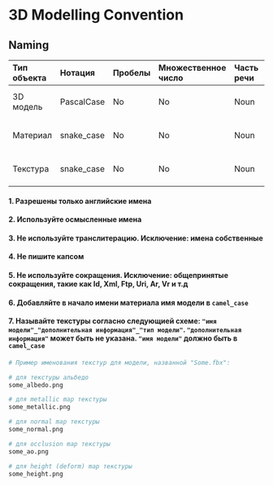 # 3D Modelling Convention

## Naming

| Тип объекта | Нотация    | Пробелы | Множественное число | Часть речи | Аббревиатура | Char Mask  |
| :---------- | :--------- | ------- | :------------------ | :--------- | :----------- | :--------- |
| 3D модель   | PascalCase | No      | No                  | Noun       | No           | [a-z][0-9] |
| Материал    | snake_case | No      | No                  | Noun       | No           | [a-z][0-9] |
| Текстура    | snake_case | No      | No                  | Noun       | No           | [a-z][0-9] |

#### 1. Разрешены только английские имена

#### 2. Используйте осмысленные имена

#### 3. Не используйте транслитерацию. Исключение: имена собственные

#### 4. Не пишите капсом

#### 5. Не используйте сокращения. Исключение: общепринятые сокращения, такие как Id, Xml, Ftp, Uri, Ar, Vr и т.д

#### 6. Добавляйте в начало имени материала имя модели в `camel_case`

#### 7. Называйте текстуры согласно следующией схеме: `"имя модели"_"дополнительная информация"_"тип модели"`. `"дополнительная информация"` может быть не указана. `"имя модели"` должно быть в `camel_case`

```bash
# Пример именования текстур для модели, названной "Some.fbx":

# для текстуры альбедо
some_albedo.png

# для metallic map текстуры
some_metallic.png

# для normal map текстуры
some_normal.png

# для occlusion map текстуры
some_ao.png

# для height (deform) map текстуры
some_height.png
```
